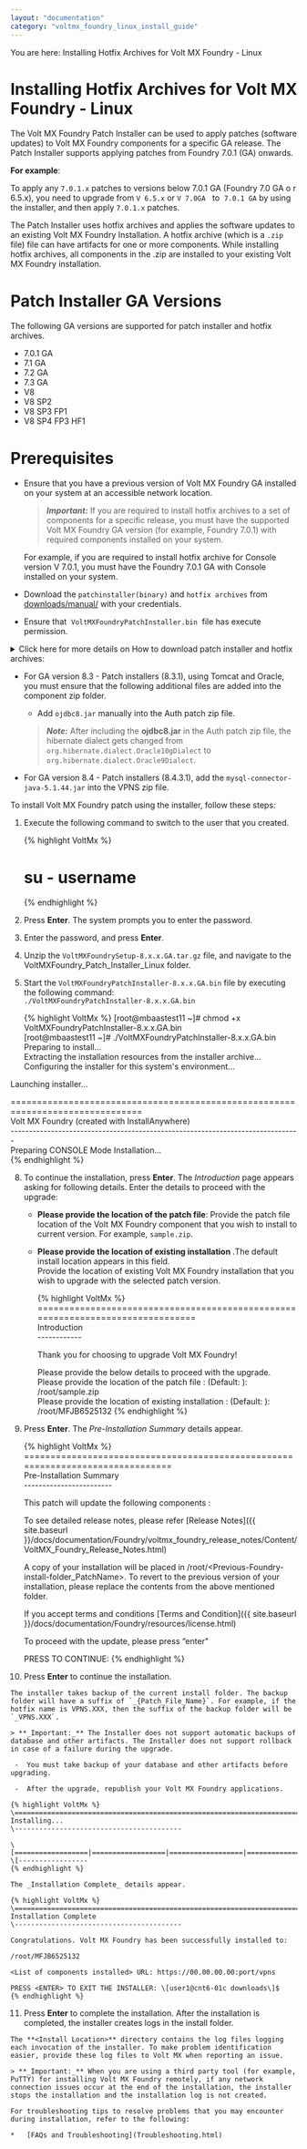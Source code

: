 ```yaml
---
layout: "documentation"
category: "voltmx_foundry_linux_install_guide"
---
```

                         

You are here: Installing Hotfix Archives for Volt MX Foundry - Linux

Installing Hotfix Archives for Volt MX Foundry - Linux
=====================================================

The Volt MX Foundry Patch Installer can be used to apply patches (software updates) to Volt MX Foundry components for a specific GA release. The Patch Installer supports applying patches from Foundry 7.0.1 (GA) onwards.

**For example**:

To apply any `7.0.1.x` patches to versions below 7.0.1 GA (Foundry 7.0 GA o r 6.5.x), you need to upgrade from `V 6.5.x` or `V 7.0GA`   to  `7.0.1 GA` by using the installer, and then apply `7.0.1.x` patches.

The Patch Installer uses hotfix archives and applies the software updates to an existing Volt MX Foundry Installation. A hotfix archive (which is a `.zip` file) file can have artifacts for one or more components. While installing hotfix archives, all components in the .zip are installed to your existing Volt MX Foundry installation.  

Patch Installer GA Versions
===========================

The following GA versions are supported for patch installer and hotfix archives.

*   7.0.1 GA
*   7.1 GA
*   7.2 GA
*   7.3 GA
*   V8
*   V8 SP2
*   V8 SP3 FP1
*   V8 SP4 FP3 HF1

Prerequisites
=============

*   Ensure that you have a previous version of Volt MX Foundry GA installed on your system at an accessible network location.
    
    > **_Important:_** If you are required to install hotfix archives to a set of components for a specific release, you must have the supported Volt MX Foundry GA version (for example, Foundry 7.0.1) with required components installed on your system.  
      
    For example, if you are required to install hotfix archive for Console version V 7.0.1, you must have the Foundry 7.0.1 GA with Console installed on your system.
    
*   Download the `patchinstaller(binary)` and `hotfix archives` from [downloads/manual/](https://hclsoftware.flexnetoperations.com/flexnet/operationsportal/entitledDownloadFile.action?downloadPkgId=HCL_Volt_Foundry_v9.2.x&orgId=HCL&fromRecentFile=false&fromRecentPkg=true&fromDL=false) with your credentials.
*   Ensure that  `VoltMXFoundryPatchInstaller.bin`  file has execute permission.
    
    
<details close markdown="block"><summary>Click here for more details on How to download patch installer and hotfix archives:</summary>
    
    To download Volt MX Foundry Patch Installer and hotfixes, follow these steps:
    
    1.   Log in to [](http://developer.voltmx.com/VoltMXReleases)[downloads/manual/](http://community.hclvoltmx.com/downloads/manual/). You can obtain a user name and password from your sales representative or partner.
    2.  Navigate to the **VoltMX Foundry** section.
    3.  From the **VoltMX Foundry Patch Installer**, select the specific release from the **Version** drop-down list and then click on the specific release related files you want to download based on your platform (Windows or Linux).  
        For example, if you want to download `VoltMX Foundry Patch Installer 8.0 GA`, select the `8.0 GA` version from the drop-down list, and then click the **Installer\_Linux** link.
    4.  For the required hotfix components, select the specific release from the **Version** drop-down list and then click **Download**.
</details>
    
*   For GA version 8.3 - Patch installers (8.3.1), using Tomcat and Oracle, you must ensure that the following additional files are added into the component zip folder.
    
    *   Add `ojdbc8.jar` manually into the Auth patch zip file.
    
    > **_Note:_** After including the **ojdbc8.jar** in the Auth patch zip file, the hibernate dialect gets changed from `org.hibernate.dialect.Oracle10gDialect` to `org.hibernate.dialect.Oracle9Dialect`.
    
*   For GA version 8.4 - Patch installers (8.4.3.1), add the `mysql-connector-java-5.1.44.jar` into the VPNS zip file.

To install Volt MX Foundry patch using the installer, follow these steps:

1.  Execute the following command to switch to the user that you created.  
    
    {% highlight VoltMx %}
    # su - username
    {% endhighlight %}

3.  Press **Enter**. The system prompts you to enter the password.
4.  Enter the password, and press **Enter**.
5.  Unzip the `VoltMXFoundrySetup-8.x.x.GA.tar.gz` file, and navigate to the VoltMXFoundry\_Patch\_Installer\_Linux folder.
6.  Start the `VoltMXFoundryPatchInstaller-8.x.x.GA.bin` file by executing the following command:  
    `./VoltMXFoundryPatchInstaller-8.x.x.GA.bin`

    {% highlight VoltMx %}
\[root@mbaastest11 ~\]# chmod +x VoltMXFoundryPatchInstaller-8.x.x.GA.bin  
\[root@mbaastest11 ~\]# ./VoltMXFoundryPatchInstaller-8.x.x.GA.bin  
Preparing to install...  
Extracting the installation resources from the installer archive...  
Configuring the installer for this system's environment...  
  
Launching installer...  
  
\===============================================================================  
Volt MX  Foundry (created with InstallAnywhere)  
\-------------------------------------------------------------------------------  
Preparing CONSOLE Mode Installation...  
    {% endhighlight %}  

8.  To continue the installation, press **Enter**. The _Introduction_ page appears asking for following details. Enter the details to proceed with the upgrade:
    
    *   **Please provide the location of the patch file**: Provide the patch file location of the Volt MX Foundry component that you wish to install to current version. For example, `sample.zip`.
        
    *   **Please provide the location of existing installation** .The default install location appears in this field.  
        Provide the location of existing Volt MX Foundry installation that you wish to upgrade with the selected patch version.
        
        {% highlight VoltMx %}
        \===============================================================================  
        Introduction  
        \------------  
          
        Thank you for choosing to upgrade Volt MX Foundry!  
          
        Please provide the below details to proceed with the upgrade.  
        Please provide the location of the patch file : (Default: ): /root/sample.zip  
        Please provide the location of existing installation : (Default: ): /root/MFJB6525132
        {% endhighlight %} 
        
9.  Press **Enter**. The _Pre-Installation Summary_ details appear.
    
    {% highlight VoltMx %}
    \===============================================================================  
    Pre-Installation Summary  
    \------------------------  
      
    This patch will update the following components : <List of components>  
      
    To see detailed release notes, please refer [Release Notes]({{ site.baseurl }}/docs/documentation/Foundry/voltmx_foundry_release_notes/Content/VoltMX_Foundry_Release_Notes.html)  
      
    A copy of your installation will be placed in /root/<Previous-Foundry-install-folder\_PatchName>. To revert to the previous version of your installation, please replace the contents from the above mentioned folder.  
      
    If you accept terms and conditions [Terms and Condition]({{ site.baseurl }}/docs/documentation/Foundry/resources/license.html)  
      
    To proceed with the update, please press “enter"  
      
    PRESS <ENTER> TO CONTINUE:
    {% endhighlight %}
    
10.  Press **Enter** to continue the installation.
    
    The installer takes backup of the current install folder. The backup folder will have a suffix of `_{Patch_File_Name}`. For example, if the hotfix name is VPNS.XXX, then the suffix of the backup folder will be `_VPNS.XXX`.
    
    > **_Important:_** The Installer does not support automatic backups of database and other artifacts. The Installer does not support rollback in case of a failure during the upgrade.  
      
     -  You must take backup of your database and other artifacts before upgrading.  
      
     -  After the upgrade, republish your Volt MX Foundry applications.
    
    {% highlight VoltMx %}
    \========================================================================  
    Installing...  
    \-----------------------------------------  
      
    \[==================|==================|==================|==================\] \[-----------------  
    {% endhighlight %}  
    
    The _Installation Complete_ details appear.
    
    {% highlight VoltMx %}
    \========================================================================  
    Installation Complete  
    \-----------------------------------------  
      
    Congratulations. Volt MX Foundry has been successfully installed to:  
      
    /root/MFJB6525132  
      
    <List of components installed> URL: https://00.00.00.00:port/vpns  
      
    PRESS <ENTER> TO EXIT THE INSTALLER: \[user1@cnt6-01c downloads\]$
    {% endhighlight %}
    
11.  Press **Enter** to complete the installation. After the installation is completed, the installer creates logs in the install folder.
    
    The **<Install Location>** directory contains the log files logging each invocation of the installer. To make problem identification easier, provide these log files to Volt MX when reporting an issue.
    
    > **_Important:_** When you are using a third party tool (for example, PuTTY) for installing Volt MX Foundry remotely, if any network connection issues occur at the end of the installation, the installer stops the installation and the installation log is not created.
    
    For troubleshooting tips to resolve problems that you may encounter during installation, refer to the following:
    
    *   [FAQs and Troubleshooting](Troubleshooting.html)
